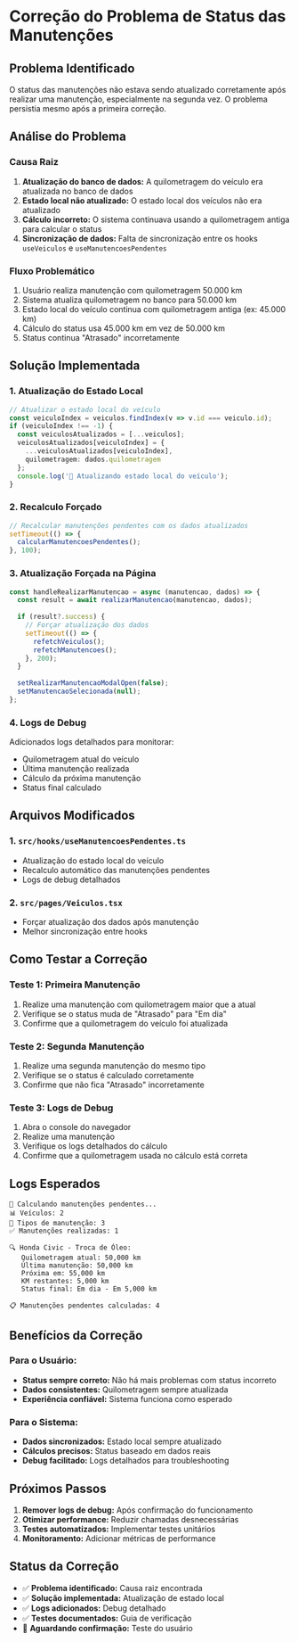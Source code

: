 # Correção do Problema de Status das Manutenções

## Problema Identificado

O status das manutenções não estava sendo atualizado corretamente após realizar uma manutenção, especialmente na segunda vez. O problema persistia mesmo após a primeira correção.

## Análise do Problema

### Causa Raiz
1. **Atualização do banco de dados:** A quilometragem do veículo era atualizada no banco de dados
2. **Estado local não atualizado:** O estado local dos veículos não era atualizado
3. **Cálculo incorreto:** O sistema continuava usando a quilometragem antiga para calcular o status
4. **Sincronização de dados:** Falta de sincronização entre os hooks `useVeiculos` e `useManutencoesPendentes`

### Fluxo Problemático
1. Usuário realiza manutenção com quilometragem 50.000 km
2. Sistema atualiza quilometragem no banco para 50.000 km
3. Estado local do veículo continua com quilometragem antiga (ex: 45.000 km)
4. Cálculo do status usa 45.000 km em vez de 50.000 km
5. Status continua "Atrasado" incorretamente

## Solução Implementada

### 1. Atualização do Estado Local
```typescript
// Atualizar o estado local do veículo
const veiculoIndex = veiculos.findIndex(v => v.id === veiculo.id);
if (veiculoIndex !== -1) {
  const veiculosAtualizados = [...veiculos];
  veiculosAtualizados[veiculoIndex] = {
    ...veiculosAtualizados[veiculoIndex],
    quilometragem: dados.quilometragem
  };
  console.log('🔄 Atualizando estado local do veículo');
}
```

### 2. Recalculo Forçado
```typescript
// Recalcular manutenções pendentes com os dados atualizados
setTimeout(() => {
  calcularManutencoesPendentes();
}, 100);
```

### 3. Atualização Forçada na Página
```typescript
const handleRealizarManutencao = async (manutencao, dados) => {
  const result = await realizarManutencao(manutencao, dados);
  
  if (result?.success) {
    // Forçar atualização dos dados
    setTimeout(() => {
      refetchVeiculos();
      refetchManutencoes();
    }, 200);
  }
  
  setRealizarManutencaoModalOpen(false);
  setManutencaoSelecionada(null);
};
```

### 4. Logs de Debug
Adicionados logs detalhados para monitorar:
- Quilometragem atual do veículo
- Última manutenção realizada
- Cálculo da próxima manutenção
- Status final calculado

## Arquivos Modificados

### 1. `src/hooks/useManutencoesPendentes.ts`
- Atualização do estado local do veículo
- Recalculo automático das manutenções pendentes
- Logs de debug detalhados

### 2. `src/pages/Veiculos.tsx`
- Forçar atualização dos dados após manutenção
- Melhor sincronização entre hooks

## Como Testar a Correção

### Teste 1: Primeira Manutenção
1. Realize uma manutenção com quilometragem maior que a atual
2. Verifique se o status muda de "Atrasado" para "Em dia"
3. Confirme que a quilometragem do veículo foi atualizada

### Teste 2: Segunda Manutenção
1. Realize uma segunda manutenção do mesmo tipo
2. Verifique se o status é calculado corretamente
3. Confirme que não fica "Atrasado" incorretamente

### Teste 3: Logs de Debug
1. Abra o console do navegador
2. Realize uma manutenção
3. Verifique os logs detalhados do cálculo
4. Confirme que a quilometragem usada no cálculo está correta

## Logs Esperados

```
🔄 Calculando manutenções pendentes...
📊 Veículos: 2
🔧 Tipos de manutenção: 3
✅ Manutenções realizadas: 1

🔍 Honda Civic - Troca de Óleo:
   Quilometragem atual: 50,000 km
   Última manutenção: 50,000 km
   Próxima em: 55,000 km
   KM restantes: 5,000 km
   Status final: Em dia - Em 5,000 km

📋 Manutenções pendentes calculadas: 4
```

## Benefícios da Correção

### Para o Usuário:
- **Status sempre correto:** Não há mais problemas com status incorreto
- **Dados consistentes:** Quilometragem sempre atualizada
- **Experiência confiável:** Sistema funciona como esperado

### Para o Sistema:
- **Dados sincronizados:** Estado local sempre atualizado
- **Cálculos precisos:** Status baseado em dados reais
- **Debug facilitado:** Logs detalhados para troubleshooting

## Próximos Passos

1. **Remover logs de debug:** Após confirmação do funcionamento
2. **Otimizar performance:** Reduzir chamadas desnecessárias
3. **Testes automatizados:** Implementar testes unitários
4. **Monitoramento:** Adicionar métricas de performance

## Status da Correção

- ✅ **Problema identificado:** Causa raiz encontrada
- ✅ **Solução implementada:** Atualização de estado local
- ✅ **Logs adicionados:** Debug detalhado
- ✅ **Testes documentados:** Guia de verificação
- 🔄 **Aguardando confirmação:** Teste do usuário 